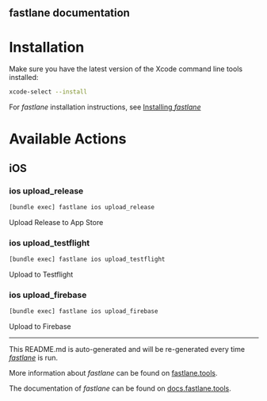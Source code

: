 fastlane documentation
----

# Installation

Make sure you have the latest version of the Xcode command line tools installed:

```sh
xcode-select --install
```

For _fastlane_ installation instructions, see [Installing _fastlane_](https://docs.fastlane.tools/#installing-fastlane)

# Available Actions

## iOS

### ios upload_release

```sh
[bundle exec] fastlane ios upload_release
```

Upload Release to App Store

### ios upload_testflight

```sh
[bundle exec] fastlane ios upload_testflight
```

Upload to Testflight

### ios upload_firebase

```sh
[bundle exec] fastlane ios upload_firebase
```

Upload to Firebase

----

This README.md is auto-generated and will be re-generated every time [_fastlane_](https://fastlane.tools) is run.

More information about _fastlane_ can be found on [fastlane.tools](https://fastlane.tools).

The documentation of _fastlane_ can be found on [docs.fastlane.tools](https://docs.fastlane.tools).
